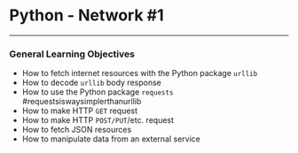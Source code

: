# Python - Network #1
---------------------


### General Learning Objectives

- How to fetch internet resources with the Python package ```urllib```
- How to decode ```urllib``` body response
- How to use the Python package ```requests``` #requestsiswaysimplerthanurllib
- How to make HTTP ```GET``` request
- How to make HTTP ```POST/PUT```/etc. request
- How to fetch JSON resources
- How to manipulate data from an external service
